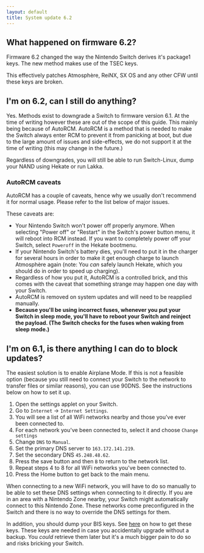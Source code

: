```yaml
---
layout: default
title: System update 6.2
---
```


## What happened on firmware 6.2?

Firmware 6.2 changed the way the Nintendo Switch derives it's package1 keys. The new method makes use of the TSEC keys.

This effectively patches Atmosphère, ReiNX, SX OS and any other CFW until these keys are broken.

## I'm on 6.2, can I still do anything?

Yes. Methods exist to downgrade a Switch to firmware version 6.1. At the time of writing however these are out of the scope of this guide. This mainly being because of AutoRCM. AutoRCM is a method that is needed to make the Switch always enter RCM to prevent it from panicking at boot, but due to the large amount of issues and side-effects, we do not support it at the time of writing (this may change in the future.)

Regardless of downgrades, you will still be able to run Switch-Linux, dump your NAND using Hekate or run Lakka.

### AutoRCM caveats

AutoRCM has a couple of caveats, hence why we usually don't recommend it for normal usage. Please refer to the list below of major issues.

These caveats are:
- Your Nintendo Switch won't power off properly anymore. When selecting "Power off" or "Restart" in the Switch's power button menu, it will reboot into RCM instead. If you want to completely power off your Switch, select `Poweroff` in the Hekate bootmenu.
- If your Nintendo Switch's battery dies, you'll need to put it in the charger for several hours in order to make it get enough charge to launch Atmosphère again (note: You _can_ safely launch Hekate, which you should do in order to speed up charging).
- Regardless of how you put it, AutoRCM is a controlled brick, and this comes with the caveat that something strange may happen one day with your Switch.
- AutoRCM is removed on system updates and will need to be reapplied manually.
- **Because you'll be using incorrect fuses, whenever you put your Switch in sleep mode, you'll have to reboot your Switch and reinject the payload. (The Switch checks for the fuses when waking from sleep mode.)**

## I'm on 6.1, is there anything I can do to block updates?

The easiest solution is to enable Airplane Mode. If this is not a feasible option (because you still need to connect your Switch to the network to transfer files or similar reasons), you can use 90DNS. See the instructions below on how to set it up.

1. Open the settings applet on your Switch.
2. Go to `Internet` -> `Internet Settings`.
3. You will see a list of all WiFi networks nearby and those you've ever been connected to.
4. For each network you've been connected to, select it and choose `Change settings`
5. Change `DNS` to `Manual`.
6. Set the primary DNS server to `163.172.141.219`.
7. Set the secondary DNS `45.248.48.62`.
8. Press the save button and then `B` to return to the network list.
9. Repeat steps 4 to 8 for all WiFi networks you've been connected to.
10. Press the Home button to get back to the main menu.

When connecting to a new WiFi network, you will have to do so manually to be able to set these DNS settings when connecting to it directly. If you are in an area with a Nintendo Zone nearby, your Switch might automatically connect to this Nintendo Zone. These networks come preconfigured in the Switch and there is no way to override the DNS settings for them.

In addition, you should dump your BIS keys. See [here](biskeydump.html) on how to get these keys. These keys are needed in case you accidentally upgrade without a backup. You _could_ retrieve them later but it's a much bigger pain to do so and risks bricking your Switch.
